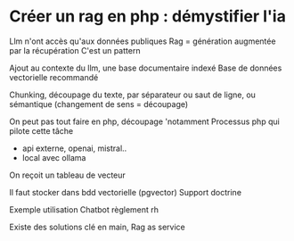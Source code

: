 # Créer un rag en php : démystifier l'ia

Llm n'ont accès qu'aux données publiques
Rag = génération augmentée par la récupération
C'est un pattern

Ajout au contexte du llm, une base documentaire indexé
Base de données vectorielle recommandé

Chunking, découpage du texte, par séparateur ou saut de ligne, ou sémantique (changement de sens = découpage) 

On peut pas tout faire en php, découpage 'notamment 
Processus php qui pilote cette tâche 
- api externe, openai, mistral.. 
- local avec ollama 

On reçoit un tableau de vecteur 


Il faut stocker dans bdd vectorielle (pgvector) 
Support doctrine 

Exemple utilisation 
Chatbot règlement rh 

Existe des solutions clé en main, Rag as service 

